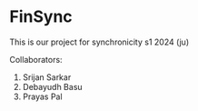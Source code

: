 # FinSync

This is our project for synchronicity s1 2024 (ju)

Collaborators:

1. Srijan Sarkar
2. Debayudh Basu
3. Prayas Pal
